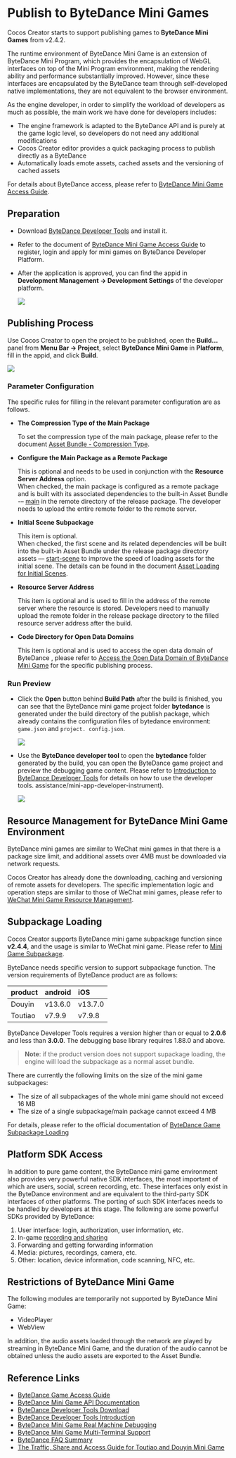 # Publish to ByteDance Mini Games

Cocos Creator starts to support publishing games to **ByteDance Mini Games** from v2.4.2.

The runtime environment of ByteDance Mini Game is an extension of ByteDance Mini Program, which provides the encapsulation of WebGL interfaces on top of the Mini Program environment, making the rendering ability and performance substantially improved. However, since these interfaces are encapsulated by the ByteDance team through self-developed native implementations, they are not equivalent to the browser environment.

As the engine developer, in order to simplify the workload of developers as much as possible, the main work we have done for developers includes:

- The engine framework is adapted to the ByteDance API and is purely at the game logic level, so developers do not need any additional modifications
- Cocos Creator editor provides a quick packaging process to publish directly as a ByteDance 
- Automatically loads emote assets, cached assets and the versioning of cached assets

For details about ByteDance  access, please refer to [ByteDance Mini Game Access Guide](https://microapp.bytedance.com/docs/zh-CN/mini-game/introduction/plugin-reference/registration).

## Preparation

- Download [ByteDance Developer Tools](https://microapp.bytedance.com/docs/zh-CN/mini-game/develop/developer-instrument/developer-instrument-update-and-download) and install it.

- Refer to the document of [ByteDance Mini Game Access Guide](https://microapp.bytedance.com/docs/zh-CN/mini-game/introduction/plugin-reference/registration) to register, login and apply for mini games on ByteDance Developer Platform.

- After the application is approved, you can find the appid in **Development Management -> Development Settings** of the developer platform.

  ![](./publish-bytedancegame/appid.png)

## Publishing Process

Use Cocos Creator to open the project to be published, open the **Build...** panel from **Menu Bar -> Project**, select **ByteDance Mini Game** in **Platform**, fill in the appid, and click **Build**.

![](./publish-bytedancegame/build.png)

### Parameter Configuration

The specific rules for filling in the relevant parameter configuration are as follows.

- **The Compression Type of the Main Package**

  To set the compression type of the main package, please refer to the document [Asset Bundle - Compression Type](../asset-manager/bundle.md#compression-type).

- **Configure the Main Package as a Remote Package**

  This is optional and needs to be used in conjunction with the **Resource Server Address** option. <br>
  When checked, the main package is configured as a remote package and is built with its associated dependencies to the built-in Asset Bundle -– [main](../asset-manager/bundle.md#the-built-in-asset-bundle) in the remote directory of the release package. The developer needs to upload the entire remote folder to the remote server.

- **Initial Scene Subpackage**

  This item is optional. <br>
  When checked, the first scene and its related dependencies will be built into the built-in Asset Bundle under the release package directory assets –– [start-scene](../asset-manager/bundle.md#the-built-in-asset-bundle) to improve the speed of loading assets for the initial scene. The details can be found in the document [Asset Loading for Initial Scenes](publish-wechatgame.md#speed-up-the-loading-of-the-start-scene).

- **Resource Server Address**

  This item is optional and is used to fill in the address of the remote server where the resource is stored. Developers need to manually upload the remote folder in the release package directory to the filled resource server address after the build.

- **Code Directory for Open Data Domains**

  This item is optional and is used to access the open data domain of ByteDance , please refer to [Access the Open Data Domain of ByteDance Mini Game](publish-bytedance-sub-domain.md) for the specific publishing process.

### Run Preview

- Click the **Open** button behind **Build Path** after the build is finished, you can see that the ByteDance mini game project folder **bytedance** is generated under the build directory of the publish package, which already contains the configuration files of bytedance  environment: `game.json` and `project. config.json`.

  ![](./publish-bytedancegame/package.png)

- Use the **ByteDance developer tool** to open the **bytedance** folder generated by the build, you can open the ByteDance game project and preview the debugging game content. Please refer to [Introduction to ByteDance Developer Tools](https://microapp.bytedance.com/docs/zh-CN/mini-game/develop/developer-instrument/development-) for details on how to use the developer tools. assistance/mini-app-developer-instrument).

  ![](./publish-bytedancegame/preview.png)

## Resource Management for ByteDance Mini Game Environment

ByteDance mini games are similar to WeChat mini games in that there is a package size limit, and additional assets over 4MB must be downloaded via network requests.

Cocos Creator has already done the downloading, caching and versioning of remote assets for developers. The specific implementation logic and operation steps are similar to those of WeChat mini games, please refer to [WeChat Mini Game Resource Management](./publish-wechatgame.md#resource-management-for-the-wechat-mini-games).

## Subpackage Loading

Cocos Creator supports ByteDance mini game subpackage function since **v2.4.4**, and the usage is similar to WeChat mini game. Please refer to [Mini Game Subpackage](./subpackage.md).

ByteDance  needs specific version to support subpackage function. The version requirements of ByteDance product are as follows:

| product | android | iOS |
| :-- | :--- | :--- |
| Douyin | v13.6.0 | v13.7.0 |
| Toutiao | v7.9.9 | v7.9.8 |

ByteDance Developer Tools requires a version higher than or equal to **2.0.6** and less than **3.0.0**. The debugging base library requires 1.88.0 and above.

> **Note**: if the product version does not support supackage loading, the engine will load the subpackage as a normal asset bundle.

There are currently the following limits on the size of the mini game subpackages:
- The size of all subpackages of the whole mini game should not exceed 16 MB
- The size of a single subpackage/main package cannot exceed 4 MB

For details, please refer to the official documentation of [ByteDance Game Subpackage Loading](https://microapp.bytedance.com/docs/zh-CN/mini-game/develop/framework/subpackages/introduction)

## Platform SDK Access

In addition to pure game content, the ByteDance mini game environment also provides very powerful native SDK interfaces, the most important of which are users, social, screen recording, etc. These interfaces only exist in the ByteDance  environment and are equivalent to the third-party SDK interfaces of other platforms. The porting of such SDK interfaces needs to be handled by developers at this stage. The following are some powerful SDKs provided by ByteDance:

1. User interface: login, authorization, user information, etc.
2. In-game [recording and sharing](https://microapp.bytedance.com/docs/zh-CN/mini-game/introduction/function-access-guide/record-share)
3. Forwarding and getting forwarding information
4. Media: pictures, recordings, camera, etc.
5. Other: location, device information, code scanning, NFC, etc.

## Restrictions of ByteDance Mini Game

The following modules are temporarily not supported by ByteDance Mini Game:

- VideoPlayer
- WebView

In addition, the audio assets loaded through the network are played by streaming in ByteDance Mini Game, and the duration of the audio cannot be obtained unless the audio assets are exported to the Asset Bundle.

## Reference Links

- [ByteDance Game Access Guide](https://microapp.bytedance.com/docs/zh-CN/mini-game/introduction/plugin-reference/registration)
- [ByteDance Mini Game API Documentation](https://microapp.bytedance.com/docs/zh-CN/mini-game/develop/api/mini-game/bytedance-mini-game)
- [ByteDance Developer Tools Download](https://microapp.bytedance.com/docs/zh-CN/mini-game/develop/developer-instrument/developer-instrument-update-and-download)
- [ByteDance Developer Tools Introduction](https://microapp.bytedance.com/docs/zh-CN/mini-game/develop/developer-instrument/development-assistance/mini-app-developer-instrument)
- [ByteDance Mini Game Real Machine Debugging](https://microapp.bytedance.com/docs/zh-CN/mini-game/develop/developer-instrument/development-assistance/real-machine-adjust)
- [ByteDance Mini Game Multi-Terminal Support](https://microapp.bytedance.com/docs/zh-CN/mini-game/develop/multi-server-support/using-restriction)
- [ByteDance FAQ Summary](https://forum.cocos.org/t/faq/97461)
- [The Traffic, Share and Access Guide for Toutiao and Douyin Mini Game](https://mp.weixin.qq.com/s/hgZPEJyy2gWgYacDAc82Jw)
